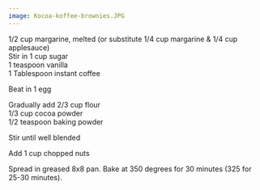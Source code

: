 ```yaml
---
image: Kocoa-koffee-brownies.JPG
---
```


1/2 cup margarine, melted (or substitute 1/4 cup margarine & 1/4 cup applesauce)  
Stir in 1 cup sugar  
1 teaspoon vanilla  
1 Tablespoon instant coffee  

Beat in 1 egg  

Gradually add 2/3 cup flour  
1/3 cup cocoa powder  
1/2 teaspoon baking powder  

Stir until well blended 

Add 1 cup chopped nuts 

Spread in greased 8x8 pan. Bake at 350 degrees for 30 minutes (325 for 25-30 minutes).
